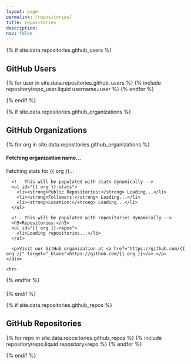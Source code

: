 ```yaml
---
layout: page
permalink: /repositories/
title: repositories
description:
nav: false
---
```


{% if site.data.repositories.github_users %}

## GitHub Users

<div class="repositories d-flex flex-wrap flex-md-row flex-column justify-content-between align-items-center">
  {% for user in site.data.repositories.github_users %}
    {% include repository/repo_user.liquid username=user %}
  {% endfor %}
</div>

{% endif %}

{% if site.data.repositories.github_organizations %}

## GitHub Organizations

<div class="repositories">
  {% for org in site.data.repositories.github_organizations %}
    <div class="organization-info" style="text-align: left; margin-bottom: 20px;">
      <h4 id="{{ org }}-display-name">Fetching organization name...</h4>
      <p id="{{ org }}-description">Fetching stats for {{ org }}...</p>

      <!-- This will be populated with stats dynamically -->
      <ul id="{{ org }}-stats">
        <li><strong>Public Repositories:</strong> Loading...</li>
        <li><strong>Followers:</strong> Loading...</li>
        <li><strong>Location:</strong> Loading...</li>
      </ul>

      <!-- This will be populated with repositories dynamically -->
      <h5>Repositories:</h5>
      <ul id="{{ org }}-repos">
        <li>Loading repositories...</li>
      </ul>

      <p>Visit our GitHub organization at <a href="https://github.com/{{ org }}" target="_blank">https://github.com/{{ org }}</a>.</p>
    </div>

    <hr>
  {% endfor %}
</div>

<script>
  document.addEventListener('DOMContentLoaded', function() {
    const organizations = {{ site.data.repositories.github_organizations | jsonify }};

    // Cache last commit data to avoid redundant API calls
    let commitCache = {};

    organizations.forEach(org => {
      // Fetch organization info and stats
      fetch(`https://api.github.com/orgs/${org}`)
        .then(response => response.json())
        .then(data => {
          // Update the organization display name
          document.getElementById(`${org}-display-name`).textContent = data.name || org;

          // Update the organization stats on the page
          document.getElementById(`${org}-description`).textContent = data.description || "No description available.";
          document.getElementById(`${org}-stats`).innerHTML = `
            <li><strong>Public Repositories:</strong> ${data.public_repos}</li>
            <li><strong>Followers:</strong> ${data.followers}</li>
            <li><strong>Location:</strong> ${data.location || "No location available"}</li>
          `;

          // Fetch organization repositories with pagination
          fetchAllRepos(data.repos_url, org, 1, []);
        })
        .catch(error => {
          console.error('Error fetching organization data:', error);
          document.getElementById(`${org}-display-name`).textContent = org;
          document.getElementById(`${org}-description`).textContent = "Error fetching data";
          document.getElementById(`${org}-repos`).innerHTML = "<li>Error fetching repositories.</li>";
        });
    });

    // Function to recursively fetch repositories from paginated API and store them for sorting
    function fetchAllRepos(reposUrl, org, page, allRepos) {
      fetch(`${reposUrl}?per_page=100&page=${page}`)
        .then(response => response.json())
        .then(repos => {
          if (repos.length > 0) {
            // Append the current page of repositories to the allRepos array
            allRepos = allRepos.concat(repos);

            // If there are exactly 100 repos, fetch the next page
            if (repos.length === 100) {
              fetchAllRepos(reposUrl, org, page + 1, allRepos);
            } else {
              // Once all pages are fetched, sort the repositories by updated_at date
              allRepos.sort((a, b) => new Date(b.updated_at) - new Date(a.updated_at));

              // Clear "Loading repositories..." and display sorted repositories
              const reposElement = document.getElementById(`${org}-repos`);
              reposElement.innerHTML = ''; // Clear the initial loading message

              allRepos.forEach(repo => {
                // Display the repo immediately
                reposElement.innerHTML += `<li id="${repo.name}"><a href="${repo.html_url}" target="_blank">${repo.name}</a>: ${repo.description || "No description available."} (Last updated: ${new Date(repo.updated_at).toLocaleDateString()})</li>`;

                // Fetch last commit info if not cached
                if (!commitCache[repo.name]) {
                  fetchLastCommit(repo);
                } else {
                  // If commit data is cached, use it
                  updateRepoWithLastCommit(repo, commitCache[repo.name]);
                }
              });
            }
          } else if (page === 1) {
            // If there are no repositories at all
            document.getElementById(`${org}-repos`).innerHTML = "<li>No repositories available.</li>";
          }
        })
        .catch(error => {
          console.error('Error fetching repositories:', error);
          document.getElementById(`${org}-repos`).innerHTML = "<li>Error fetching repositories.</li>";
        });
    }

    // Function to fetch the last commit details for each repository
    function fetchLastCommit(repo) {
      fetch(`${repo.url}/commits?per_page=1`)
        .then(response => response.json())
        .then(commits => {
          if (commits.length > 0) {
            const lastCommit = commits[0];
            const lastCommitter = lastCommit.commit.author.name;
            const lastCommitterUrl = lastCommit.author ? lastCommit.author.html_url : '#';
            const lastCommitDate = new Date(lastCommit.commit.author.date).toLocaleDateString();

            // Cache commit data to minimize API calls
            commitCache[repo.name] = {
              lastCommitter,
              lastCommitterUrl,
              lastCommitDate
            };

            // Update the repository list item with the last commit details
            updateRepoWithLastCommit(repo, commitCache[repo.name]);
          }
        })
        .catch(error => {
          console.error(`Error fetching last commit for ${repo.name}:`, error);
        });
    }

    // Function to update the repository list item with the last commit details
    function updateRepoWithLastCommit(repo, commitData) {
      const repoElement = document.getElementById(repo.name);
      if (repoElement) {
        repoElement.innerHTML = `
          <a href="${repo.html_url}" target="_blank">${repo.name}</a>: 
          ${repo.description || "No description available."} 
          (Last updated: ${commitData.lastCommitDate} by <a href="${commitData.lastCommitterUrl}" target="_blank">${commitData.lastCommitter}</a>)
        `;
      }
    }
  });
</script>

{% endif %}

{% if site.data.repositories.github_repos %}

## GitHub Repositories

<div class="repositories d-flex flex-wrap flex-md-row flex-column justify-content-between align-items-center">
  {% for repo in site.data.repositories.github_repos %}
    {% include repository/repo.liquid repository=repo %}
  {% endfor %}
</div>

{% endif %}
